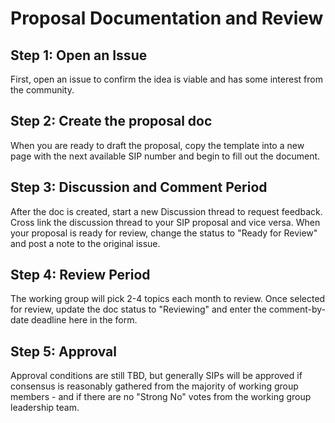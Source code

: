 # Proposal Documentation and Review

## Step 1: Open an Issue

First, open an issue to confirm the idea is viable and has some interest from the community.

## Step 2: Create the proposal doc

When you are ready to draft the proposal, copy the template into a new page with the next available SIP number and begin to fill out the document.

## Step 3: Discussion and Comment Period

After the doc is created, start a new Discussion thread to request feedback. Cross link the discussion thread to your SIP proposal and vice versa. When your proposal is ready for review, change the status to "Ready for Review" and post a note to the original issue.

## Step 4: Review Period

The working group will pick 2-4 topics each month to review. Once selected for review, update the doc status to "Reviewing" and enter the comment-by-date deadline here in the form.

## Step 5: Approval

Approval conditions are still TBD, but generally SIPs will be approved if consensus is reasonably gathered from the majority of working group members - and if there are no "Strong No" votes from the working group leadership team.
